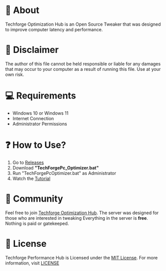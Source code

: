 # 👏 About
Techforge Optimization Hub is an Open Source Tweaker that was designed to improve computer latency and performance.

# 🚨 Disclaimer
The author of this file cannot be held responsible or liable for any damages that may occur to your computer as a result of running this file. Use at your own risk.

# 💻 Requirements
- Windows 10 or Windows 11
- Internet Connection
- Administrator Permissions

# ❓ How to Use?
1. Go to [Releases](https://github.com/TechForgeSystems/Techforge-Optimzation-hub)
2. Download **"TechForgePc_Optimizer.bat"**
3. Run "TechForgePcOptimizer.bat" as Administrator
4. Watch the [Tutorial](https://github.com/TechForgeSystems/Techforge-Optimzation-hub/blob/main/Turtorial.md)

# 🤝 Community
Feel free to join [Techforge Optimization Hub](https://discord.gg/QpN9UbrVcx). The server was designed for those who are interested in tweaking Everything in the server is **free**. Nothing is paid or gatekeeped.

# 📜 License
Techforge Performance Hub is Licensed under the [MIT License](https://opensource.org/licenses/MIT). For more information, visit [LICENSE](https://github.com/TechForgeSystems/Techforge-Optimzation-hub/blob/main/LICENSE)
